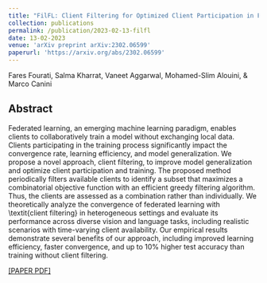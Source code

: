 ```yaml
---
title: "FilFL: Client Filtering for Optimized Client Participation in Federated Learning"
collection: publications
permalink: /publication/2023-02-13-filfl
date: 13-02-2023
venue: 'arXiv preprint arXiv:2302.06599'
paperurl: 'https://arxiv.org/abs/2302.06599'
---
```

Fares Fourati, Salma Kharrat, Vaneet Aggarwal, Mohamed-Slim Alouini, & Marco Canini 

## Abstract
Federated learning, an emerging machine learning paradigm, enables clients to collaboratively train a model without exchanging local data. Clients participating in the training process significantly impact the convergence rate, learning efficiency, and model generalization. We propose a novel approach, client filtering, to improve model generalization and optimize client participation and training. The proposed method periodically filters available clients to identify a subset that maximizes a combinatorial objective function with an efficient greedy filtering algorithm. Thus, the clients are assessed as a combination rather than individually. We theoretically analyze the convergence of federated learning with \textit{client filtering} in heterogeneous settings and evaluate its performance across diverse vision and language tasks, including realistic scenarios with time-varying client availability. Our empirical results demonstrate several benefits of our approach, including improved learning efficiency, faster convergence, and up to 10\% higher test accuracy than training without client filtering.

[[PAPER PDF]](https://arxiv.org/pdf/2302.06599)
